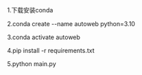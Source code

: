 1.下载安装conda

2.conda create --name autoweb python=3.10

3.conda activate autoweb

4.pip install -r requirements.txt

5.python main.py
